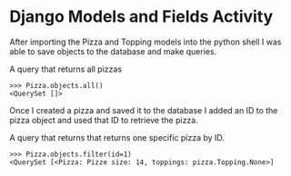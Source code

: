 # Django Models and Fields Activity

After importing the Pizza and Topping models into the python shell I was able to save objects to the database and make queries.

A query that returns all pizzas
```
>>> Pizza.objects.all()
<QuerySet []>
```
Once I created a pizza and saved it to the database I added an ID to the pizza object and used that ID to retrieve the pizza.

A query that returns that returns one specific pizza by ID.
```
>>> Pizza.objects.filter(id=1)
<QuerySet [<Pizza: Pizze size: 14, toppings: pizza.Topping.None>]
```
